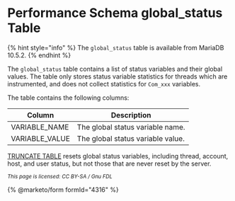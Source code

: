 # Performance Schema global\_status Table

{% hint style="info" %}
The `global_status` table is available from MariaDB 10.5.2.
{% endhint %}

The `global_status` table contains a list of status variables and their global values. The table only stores status variable statistics for threads which are instrumented, and does not collect statistics for `Com_xxx` variables.

The table contains the following columns:

| Column          | Description                       |
| --------------- | --------------------------------- |
| VARIABLE\_NAME  | The global status variable name.  |
| VARIABLE\_VALUE | The global status variable value. |

[TRUNCATE TABLE](../../../sql-statements/table-statements/truncate-table.md) resets global status variables, including thread, account, host, and user status, but not those that are never reset by the server.

<sub>_This page is licensed: CC BY-SA / Gnu FDL_</sub>

{% @marketo/form formId="4316" %}
